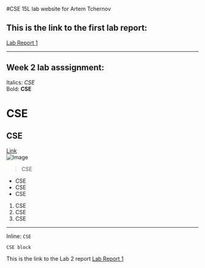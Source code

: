 #CSE 15L lab website for Artem Tchernov <br>
## This is the link to the first lab report:
[Lab Report 1](https://atch19.github.io/cse15l-lab-reports/lab-report-1-week-2.html)

***
## Week 2 lab asssignment:
Italics: *CSE*  
Bold: **CSE**  
# CSE  
## CSE  
[Link](https://atch19.github.io/cse15l-lab-reports/index.html)   
![Image](https://students.ucsd.edu/_images/landing-pages/my-tritonlink-banner.PNG)   
> CSE  <br>

* CSE
* CSE
* CSE <br>  

1. CSE
2. CSE
3. CSE  

***
Inline: `CSE`
```
CSE block
```
This is the link to the Lab 2 report
[Lab Report 1](https://atch19.github.io/cse15l-lab-reports/lab-report-1-week-2.html)
